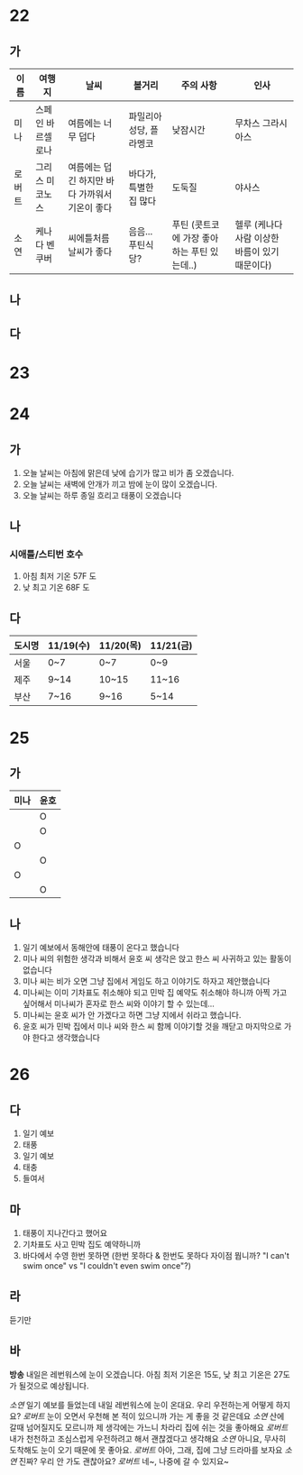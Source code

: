 # 22

## 가

| 이름  | 여행지       | 날씨                         | 볼거리           | 주의 사항                      | 인사                          |
| --- | --------- | -------------------------- | ------------- | -------------------------- | --------------------------- |
| 미나  | 스페인 바르셀로나 | 여름에는 너무 덥다                 | 파밀리아 성당, 플라멩코 | 낮잠시간                       | 무차스 그라시아스                   |
| 로버트 | 그리스 미코노스  | 여름에는 덥긴 하지만 바다 가까워서 기온이 좋다 | 바다가, 특별한 집 많다 | 도둑질                        | 야사스                         |
| 소연  | 케나다 벤쿠버   | 씨에틀처름 날씨가 좋다               | 음음... 푸틴식당?   | 푸틴 (콧트코에 가장 좋아하는 푸틴 있는데..) | 헬루 (케나다 사람 이상한 바름이 있기 때문이다) |
## 나
## 다
# 23

# 24
## 가
1. 오늘 날씨는 아침에 맑은데 낮에 습기가 많고 비가 좀 오겠습니다.
2. 오늘 날씨는 새벽에 안개가 끼고 밤에 눈이 많이 오겠습니다.
3. 오늘 날씨는 하루 종일 흐리고 태풍이 오겠습니다

## 나
### 시애틀/스티번 호수
1. 아침 최저 기온 57F 도
2. 낮 최고 기온 68F 도

## 다
| 도시명 | 11/19(수) | 11/20(목) | 11/21(금) |
| --- | -------- | -------- | -------- |
| 서울  | 0~7      | 0~7      | 0~9      |
| 제주  | 9~14     | 10~15    | 11~16    |
| 부산  | 7~16     | 9~16     | 5~14     |

# 25
## 가
| 미나  | 윤호  |
| --- | --- |
|     | O   |
|     | O   |
| O   |     |
|     | O   |
| O   |     |
|     | O   |
 
## 나
1. 일기 예보에서 동해안에 태풍이 온다고 했습니다
2. 미나 씨의 위험한 생각과 비해서 윤호 씨 생각은 앉고 한스 씨 사귀하고 있는 활동이 없습니다
3. 미나 씨는 비가 오면 그냥 집에서 게임도 하고 이야기도 하자고 제안했습니다
4. 미나씨는 이미 기차표도 취소해야 되고 민박 집 예약도 취소해야 하니까 아찍 가고 싶어해서 미나씨가 혼자로 한스 씨와 이야기 할 수 있는데...
5. 미나씨는 윤호 씨가 안 가겠다고 하면 그냥 지에서 쉬라고 했습니다.
6. 윤호 씨가 민박 집에서 미나 씨와 한스 씨 함께 이야기할 것을 깨닫고 마지막으로 가야 한다고 생각했습니다

# 26

## 다
1. 일기 예보
2. 태풍
3. 일기 예보
4. 태충
5. 들여서
## 마
1. 태풍이 지나간다고 했어요
2. 기차표도 사고 민박 집도 예약하니까
3. 바다에서 수영 한번 못하면 (한번 못하다 & 한번도 못하다 자이점 뭡니까? "I can't swim once" vs "I couldn't even swim once"?)

## 라
듣기만

## 바
**방송** 내일은 레번워스에 눈이 오겠습니다. 아침 최저 기온은 15도, 낮 최고 기온은 27도가 될것으로 예상됩니다.

*소연* 일기 예보를 들었는데 내일 레번워스에 눈이 온대요. 우리 우전하는게 어떻게 하지요?
*로버트* 눈이 오면서 우천해 본 적이 있으니까 가는 게 좋을 것 같은데요
*소연* 산에 갈때 넘어질지도 모르니까 제 생각에는 가느니 차라리 집에 쉬는 것을 좋아해요
*로버트* 내가 천천하고 조심스럽게 우전하려고 해서 괜찮겠다고 생각해요
*소연* 아니요, 무사히 도착해도 눈이 오기 때문에 못 좋아요. 
*로버트* 아아, 그래, 집에 그냥 드라마를 보자요
*소연* 진짜? 우리 안 가도 괜찮아요?
*로버트* 네~, 나중에 갈 수 있지요~

